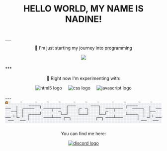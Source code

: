 <h1 align="center">HELLO WORLD, MY NAME IS NADINE!</h1>

<br>
___
<br>

<p align="center">🌱 I'm just starting my journey into programming</p>

<div align="center">
  <img height="300" src="https://media0.giphy.com/media/v1.Y2lkPTc5MGI3NjExY3J2dWg3enljdTZhZWJkeDFuMmRmMW9jNWtjdmEwZGk1b202enhlcCZlcD12MV9pbnRlcm5hbF9naWZfYnlfaWQmY3Q9Zw/3WW4Zm1F2MeoU/giphy.gif"  />
</div>

<br>
***
<br>

<p align="center">🚀 Right now I'm experimenting with:</p>

<div align="center">
  <img src="https://cdn.jsdelivr.net/gh/devicons/devicon/icons/html5/html5-original.svg" height="40" alt="html5 logo"  />
  <img width="12" />
  <img src="https://cdn.jsdelivr.net/gh/devicons/devicon/icons/css3/css3-original.svg" height="40" alt="css logo"  />
  <img width="12" />
  <img src="https://cdn.jsdelivr.net/gh/devicons/devicon/icons/javascript/javascript-original.svg" height="40" alt="javascript logo"  />
</div>

<br>
---
<br>

<picture>
  <source media="(prefers-color-scheme: dark)" srcset="https://raw.githubusercontent.com/nadine-wirtgen/nadine-wirtgen/output/pacman-contribution-graph-dark.svg">
  <source media="(prefers-color-scheme: light)" srcset="https://raw.githubusercontent.com/nadine-wirtgen/nadine-wirtgen/output/pacman-contribution-graph.svg">
  <img alt="pacman contribution graph" src="https://raw.githubusercontent.com/nadine-wirtgen/nadine-wirtgen/output/pacman-contribution-graph.svg">
</picture>

<p align="center">You can find me here:</p>
<div align="center">
    <a href="[dhjjhhdd](https://discord.com/users/439370953558982661)" target="_blank">
    <img src="https://raw.githubusercontent.com/maurodesouza/profile-readme-generator/master/src/assets/icons/social/discord/default.svg" width="52" height="40" alt="discord logo"  />
</div>








<!--
**nadine-wirtgen/nadine-wirtgen** is a ✨ _special_ ✨ repository because its `README.md` (this file) appears on your GitHub profile.

Here are some ideas to get you started:

- 🔭 I’m currently working on ...
- 🌱 I’m currently learning ...
- 👯 I’m looking to collaborate on ...
- 🤔 I’m looking for help with ...
- 💬 Ask me about ...
- 📫 How to reach me: ...
- 😄 Pronouns: ...
- ⚡ Fun fact: ...
-->
